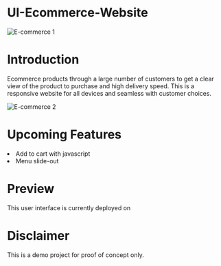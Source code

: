 # UI-Ecommerce-Website

![E-commerce 1](https://user-images.githubusercontent.com/72680556/184541279-cafbba1c-30cd-4a2f-b476-43e8568a304e.png)

# Introduction
Ecommerce products through a large number of customers to get a clear view of the product to purchase and high delivery speed. This is a responsive website for all devices and seamless with customer choices.

![E-commerce 2](https://user-images.githubusercontent.com/72680556/184541294-f0cb36c1-007e-4416-9541-10f864402678.png)

# Upcoming Features

<li> Add to cart with javascript
<li> Menu slide-out

# Preview

This user interface is currently deployed on 

# Disclaimer

This is a demo project for proof of concept only.

